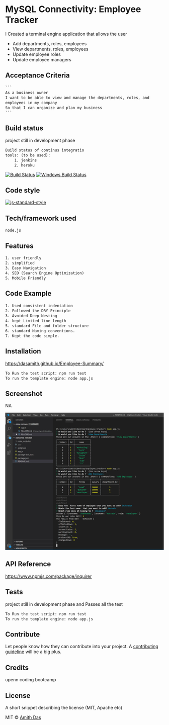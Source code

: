 # MySQL Connectivity: Employee Tracker

I Created a terminal engine application that allows the user 

  * Add departments, roles, employees
  * View departments, roles, employees
  * Update employee roles
  * Update employee managers

## Acceptance Criteria

    ```
    As a business owner
    I want to be able to view and manage the departments, roles, and employees in my company
    So that I can organize and plan my business
    ```

## Build status
project still in development phase

    Build status of continus integratio
    tools: (to be used):
        1. jenkins
        2. heroku
    
[![Build Status](https://travis-ci.org/akashnimare/foco.svg?branch=master)](https://travis-ci.org/akashnimare/foco)
[![Windows Build Status](https://ci.appveyor.com/api/projects/status/github/akashnimare/foco?branch=master&svg=true)](https://ci.appveyor.com/project/akashnimare/foco/branch/master)

## Code style

[![js-standard-style](https://img.shields.io/badge/code%20style-standard-brightgreen.svg?style=flat)](https://github.com/feross/standard)


## Tech/framework used
    node.js

## Features

    1. user friendly
    2. simplified 
    3. Easy Navigation
    4. SEO (Search Engine Optimization)
    5. Mobile Friendly

## Code Example

    1. Used consistent indentation
    2. Followed the DRY Principle
    3. Avoided Deep Nesting
    4. kept Limited line length
    5. standard File and folder structure
    6. standard Naming conventions.
    7. Kept the code simple.

## Installation

https://dasamith.github.io/Employee-Summary/

    To Run the test script: npm run test
    To run the template engine: node app.js

## Screenshot
NA

![Screenshot](image/Capture.JPG)

## API Reference

https://www.npmjs.com/package/inquirer

## Tests
project still in development phase and Passes all the test

    To Run the test script: npm run test
    To run the template engine: node app.js


## Contribute

Let people know how they can contribute into your project. A [contributing guideline](https://github.com/zulip/zulip-electron/blob/master/CONTRIBUTING.md) will be a big plus.

## Credits
upenn coding bootcamp


## License
A short snippet describing the license (MIT, Apache etc)

MIT © [Amith Das]()